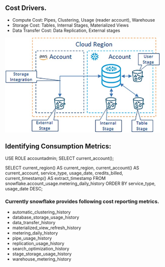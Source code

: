## Cost Drivers.
- Compute Cost: Pipes, Clustering, Usage (reader account), Warehouse
- Storage Cost: Tables, Internal Stages, Materialized Views
- Data Transfer Cost: Data Replication, External stages

![stages.png](../images/stages.png)

## Identifying Consumption Metrics:
USE ROLE accountadmin;
SELECT current_account();

SELECT current_region()  AS current_region,
       current_account() AS current_account,
       service_type,
       usage_date,
       credits_billed,
       current_timestamp() AS extract_timestamp
FROM   snowflake.account_usage.metering_daily_history
ORDER BY service_type, usage_date DESC;



### Currently snowflake provides following cost reporting metrics.
- automatic_clustering_history
- database_storage_usage_history
- data_transfer_history
- materialized_view_refresh_history
- metering_daily_history
- pipe_usage_history
- replication_usage_history
- search_optimization_history
- stage_storage_usage_history
- warehouse_metering_history
